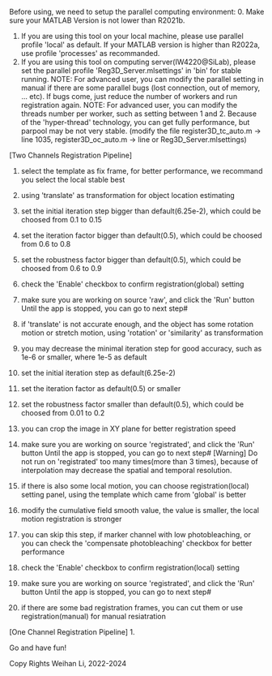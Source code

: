 Before using, we need to setup the parallel computing environment:
0. Make sure your MATLAB Version is not lower than R2021b.
1. If you are using this tool on your local machine, please use parallel 
profile 'local' as default. If your MATLAB version is higher than R2022a,
use profile 'processes' as recommanded.
2. If you are using this tool on computing server(IW4220@SiLab), please 
set the parallel profile 'Reg3D_Server.mlsettings' in 'bin\' for stable running.
NOTE: For advanced user, you can modify the parallel setting in manual if 
there are some parallel bugs (lost connection, out of memory, ... etc).
If bugs come, just reduce the number of workers and run registration again.
NOTE: For advanced user, you can modify the threads number per worker, such
as setting between 1 and 2. Because of the 'hyper-thread' technology, you can 
get fully performance, but parpool may be not very stable. (modify the file
register3D_tc_auto.m -> line 1035, register3D_oc_auto.m -> line 
or Reg3D_Server.mlsettings)

[Two Channels Registration Pipeline]
1. select the template as fix frame, for better performance, we recommand
you select the local stable best
2. using 'translate' as transformation for object location estimating
3. set the initial iteration step bigger than default(6.25e-2), which could 
be choosed from 0.1 to 0.15
4. set the iteration factor bigger than default(0.5), which could be choosed
from 0.6 to 0.8
5. set the robustness factor bigger than default(0.5), which could be choosed
from 0.6 to 0.9
6. check the 'Enable' checkbox to confirm registration(global) setting
7. make sure you are working on source 'raw', and click the 'Run' button
Until the app is stopped, you can go to next step#

8. if 'translate' is not accurate enough, and the object has some rotation 
motion or stretch motion, using 'rotation' or 'similarity' as transformation
9. you may decrease the minimal iteration step for good accuracy, such as 
1e-6 or smaller, where 1e-5 as default
10. set the initial iteration step as default(6.25e-2)
11. set the iteration factor as default(0.5) or smaller
12. set the robustness factor smaller than default(0.5), which could be choosed
from 0.01 to 0.2
13. you can crop the image in XY plane for better registration speed 
14. make sure you are working on source 'registrated', and click the 'Run' button
Until the app is stopped, you can go to next step#
[Warning] Do not run on 'registrated' too many times(more than 3 times), 
because of interpolation may decrease the spatial and temporal resolution.

15. if there is also some local motion, you can choose registration(local)
setting panel, using the template which came from 'global' is better
16. modify the cumulative field smooth value, the value is smaller, the 
local motion registration is stronger
17. you can skip this step, if marker channel with low photobleaching, or 
you can check the 'compensate photobleaching' checkbox for better performance
18. check the 'Enable' checkbox to confirm registration(local) setting
19. make sure you are working on source 'registrated', and click the 'Run' button
Until the app is stopped, you can go to next step#

20. if there are some bad registration frames, you can cut them or use 
registration(manual) for manual resiatration

[One Channel Registration Pipeline]
1. 

Go and have fun!


Copy Rights
Weihan Li, 2022-2024